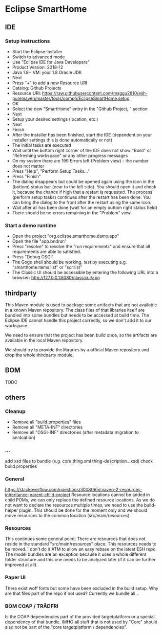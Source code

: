 # Eclipse SmartHome

## IDE

### Setup instructions

* Start the Eclipse Installer
* Switch to advanced mode
* Use "Eclipse IDE for Java Developers"
* Product Version: 2018-12
* Java 1.8+ VM: your 1.8 Oracle JDK
* Next
* Press "+" to add a new Resource URI
* Catalog: Github Projects
* Resource URI: https://raw.githubusercontent.com/maggu2810/esh-puremaven/master/tools/oomph/EclipseSmartHome.setup
* OK
* Select the new "SmartHome" entry in the "Github Project, <User>" section
* Next
* Setup your desired settings (location, etc.)
* Next
* Finish
* After the installer has been finished, start the IDE (dependent on your installer settings this is done automatically or not)
* The initial tasks are executed
* Wait until the bottom right corner of the IDE does not show "Build" or "Refreshing workspace" or any other progress messages
* On my system there are 199 Errors left (Problem view) - the number does not matter
* Press "Help", "Perform Setup Tasks..."
* Press "Finish"
* The dialog disappears but could be opened again using the icon in the (bottom) status bar (near to the left side). You should open it and check it, because the chance if high that a restart is requested. The process (perform setup tasks) continues after the restart has been done. You can bring the dialog to the front after the restart using the same icon.
* Wait after all has been done (wait for an empty buttom right status field)
* There should be no errors remaining in the "Problem" view

### Start a demo runtime

* Open the project "org.eclispe.smarthome.demo.app"
* Open the file "app.bndrun"
* Press "resolve" to resolve the "run requirements" and ensure that all requirements are able to satisfied.
* Press "Debug OSGi"
* The Gogo shell should be working, test by executing e.g. "smarthome:items list" or "scr:list"
* The Classic UI should be accessible by entering the following URL into a browser: http://127.0.0.1:8080/classicui/app

## thirdparty

This Maven module is used to package some artifacts that are not available in a known Maven repository.
The class files of that libraries itself are bundled into some bundles but needs to be accessed at build time.
The Eclipse IDE cannot handle this project correctly, so we don't add it to our workspace.

We need to ensure that the project has been build once, so the artifacts are available in the local Maven repository.

We should try to provide the libraries by a official Maven repository and drop the whole thirdparty module.

## BOM

TODO

## others

### Cleanup

* Remove all "build.properties" files
* Remove all "META-INF" directories
* Remove all "OSGI-INF" directories (after metadata migration to anntoation)

### ...

add xsd files to bundle (e.g. core.thing.xml thing-description...xsd)
check build.properties


### General

https://stackoverflow.com/questions/3008065/maven-2-resources-inheritance-parent-child-project
Resource locations cannot be added in child POMs, we can only replace the defined resource locations.
As we do not want to declare the resources multiple times, we need to use the build-helper plugin.
This should be done for the moment only and we should move resources to the common location (src/main/resources)

### Resources

This continues some general point:
There are resources that does not reside in the standard "src/main/resources" place.
This resources needs to be moved. I don't do it ATM to allow an easy rebase on the latest ESH repo.
The model bundles are an exception because it uses a whole different folder structure and this one needs to be analyzed later (if it can be further improved at all).

### Paper UI

There exist woff fonts but some have been excluded in the build setup.
Why are that files part of the repo if not used?
Currently we bundle all...

### BOM COAP / TRÅDFRI

Is the COAP dependencies part of the provided targetplatform or a special dependency of that bundle.
IMHO all stuff that is not used by "Core" should also not be part of the "core targetplatform / dependencies".
